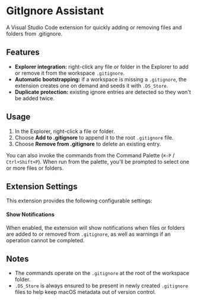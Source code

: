 # GitIgnore Assistant

A Visual Studio Code extension for quickly adding or removing files and folders from .gitignore.

## Features

- **Explorer integration:** right-click any file or folder in the Explorer to add or remove it from the workspace `.gitignore`.
- **Automatic bootstrapping:** if a workspace is missing a `.gitignore`, the extension creates one on demand and seeds it with `.DS_Store`.
- **Duplicate protection:** existing ignore entries are detected so they won't be added twice.

## Usage

1. In the Explorer, right-click a file or folder.
2. Choose **Add to .gitignore** to append it to the root `.gitignore` file.
3. Choose **Remove from .gitignore** to delete an existing entry.

You can also invoke the commands from the Command Palette (`⌘⇧P` / `Ctrl+Shift+P`). When run from the palette, you'll be prompted to select one or more files or folders.

## Extension Settings

This extension provides the following configurable settings:

#### Show Notifications

When enabled, the extension will show notifications when files or folders are added to or removed from `.gitignore`, as well as warnings if an operation cannot be completed.

## Notes

- The commands operate on the `.gitignore` at the root of the workspace folder.
- `.DS_Store` is always ensured to be present in newly created `.gitignore` files to help keep macOS metadata out of version control.

